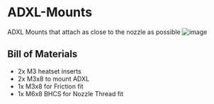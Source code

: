 # ADXL-Mounts
ADXL Mounts that attach as close to the nozzle as possible
![image](https://user-images.githubusercontent.com/86749712/179625006-3e4e76e1-5f44-48fa-904a-d1035ed532c6.png)
## Bill of Materials
- 2x M3 heatset inserts
- 2x M3x8 to mount ADXL
- 1x M3x8 for Friction fit
- 1x M6x8 BHCS for Nozzle Thread fit
